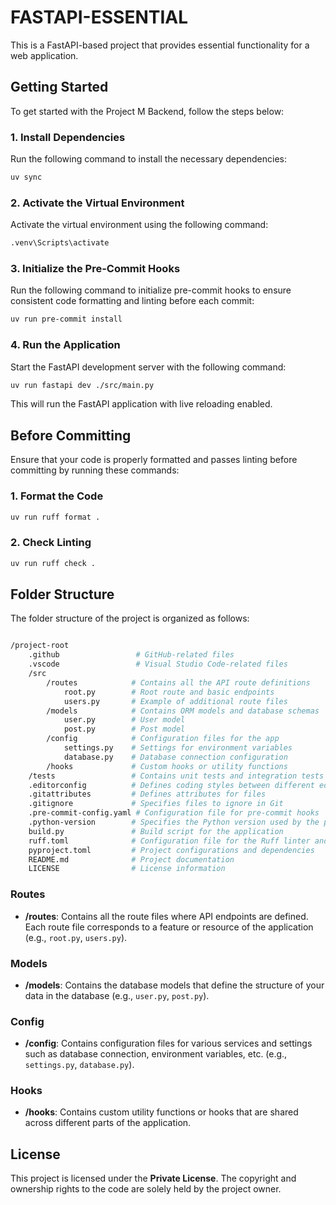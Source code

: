 # FASTAPI-ESSENTIAL

This is a FastAPI-based project that provides essential functionality for a web application.

## Getting Started

To get started with the Project M Backend, follow the steps below:

### 1. Install Dependencies

Run the following command to install the necessary dependencies:

```bash
uv sync
```

### 2. Activate the Virtual Environment

Activate the virtual environment using the following command:

```bash
.venv\Scripts\activate
```

### 3. Initialize the Pre-Commit Hooks

Run the following command to initialize pre-commit hooks to ensure consistent code formatting and linting before each commit:

```bash
uv run pre-commit install
```

### 4. Run the Application

Start the FastAPI development server with the following command:

```bash
uv run fastapi dev ./src/main.py
```

This will run the FastAPI application with live reloading enabled.

## Before Committing

Ensure that your code is properly formatted and passes linting before committing by running these commands:

### 1. Format the Code

```bash
uv run ruff format .
```

### 2. Check Linting

```bash
uv run ruff check .
```

## Folder Structure

The folder structure of the project is organized as follows:

```bash

/project-root
    .github                 # GitHub-related files
    .vscode                 # Visual Studio Code-related files
    /src
        /routes            # Contains all the API route definitions
            root.py        # Root route and basic endpoints
            users.py       # Example of additional route files
        /models            # Contains ORM models and database schemas
            user.py        # User model
            post.py        # Post model
        /config            # Configuration files for the app
            settings.py    # Settings for environment variables
            database.py    # Database connection configuration
        /hooks             # Custom hooks or utility functions
    /tests                 # Contains unit tests and integration tests
    .editorconfig          # Defines coding styles between different editors and IDEs
    .gitattributes         # Defines attributes for files
    .gitignore             # Specifies files to ignore in Git
    .pre-commit-config.yaml # Configuration file for pre-commit hooks
    .python-version        # Specifies the Python version used by the project
    build.py               # Build script for the application
    ruff.toml              # Configuration file for the Ruff linter and formatter
    pyproject.toml         # Project configurations and dependencies
    README.md              # Project documentation
    LICENSE                # License information
```

### Routes

- **/routes**: Contains all the route files where API endpoints are defined. Each route file corresponds to a feature or resource of the application (e.g., `root.py`, `users.py`).

### Models

- **/models**: Contains the database models that define the structure of your data in the database (e.g., `user.py`, `post.py`).

### Config

- **/config**: Contains configuration files for various services and settings such as database connection, environment variables, etc. (e.g., `settings.py`, `database.py`).

### Hooks

- **/hooks**: Contains custom utility functions or hooks that are shared across different parts of the application.

## License

This project is licensed under the **Private License**. The copyright and ownership rights to the code are solely held by the project owner.
